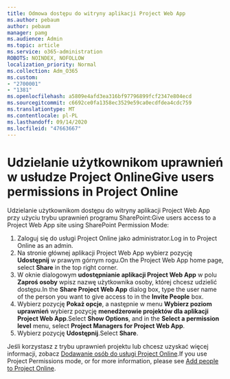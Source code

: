 ```yaml
---
title: Odmowa dostępu do witryny aplikacji Project Web App
ms.author: pebaum
author: pebaum
manager: pamg
ms.audience: Admin
ms.topic: article
ms.service: o365-administration
ROBOTS: NOINDEX, NOFOLLOW
localization_priority: Normal
ms.collection: Adm_O365
ms.custom:
- "2700001"
- "1381"
ms.openlocfilehash: a5809e4afd3ea316bf97796899fcf2347e804ecd
ms.sourcegitcommit: c6692ce0fa1358ec3529e59ca0ecdfdea4cdc759
ms.translationtype: MT
ms.contentlocale: pl-PL
ms.lasthandoff: 09/14/2020
ms.locfileid: "47663667"
---
```

# <a name="give-users-permissions-in-project-online"></a><span data-ttu-id="fbd51-102">Udzielanie użytkownikom uprawnień w usłudze Project Online</span><span class="sxs-lookup"><span data-stu-id="fbd51-102">Give users permissions in Project Online</span></span>

<span data-ttu-id="fbd51-103">Udzielanie użytkownikom dostępu do witryny aplikacji Project Web App przy użyciu trybu uprawnień programu SharePoint:</span><span class="sxs-lookup"><span data-stu-id="fbd51-103">Give users access to a Project Web App site using SharePoint Permission Mode:</span></span>

1. <span data-ttu-id="fbd51-104">Zaloguj się do usługi Project Online jako administrator.</span><span class="sxs-lookup"><span data-stu-id="fbd51-104">Log in to Project Online as an admin.</span></span>
2. <span data-ttu-id="fbd51-105">Na stronie głównej aplikacji Project Web App wybierz pozycję **Udostępnij** w prawym górnym rogu.</span><span class="sxs-lookup"><span data-stu-id="fbd51-105">On the Project Web App home page, select **Share** in the top right corner.</span></span>
3. <span data-ttu-id="fbd51-106">W oknie dialogowym **udostępnianie aplikacji Project Web App** w polu **Zaproś osoby** wpisz nazwę użytkownika osoby, której chcesz udzielić dostępu.</span><span class="sxs-lookup"><span data-stu-id="fbd51-106">In the **Share Project Web App** dialog box, type the user name of the person you want to give access to in the **Invite People** box.</span></span>
4. <span data-ttu-id="fbd51-107">Wybierz pozycję **Pokaż opcje**, a następnie w menu **Wybierz poziom uprawnień** wybierz pozycję **menedżerowie projektów dla aplikacji Project Web App**.</span><span class="sxs-lookup"><span data-stu-id="fbd51-107">Select **Show Options**, and in the **Select a permission level** menu, select **Project Managers for Project Web App**.</span></span>
5. <span data-ttu-id="fbd51-108">Wybierz pozycję **Udostępnij**.</span><span class="sxs-lookup"><span data-stu-id="fbd51-108">Select **Share**.</span></span>

<span data-ttu-id="fbd51-109">Jeśli korzystasz z trybu uprawnień projektu lub chcesz uzyskać więcej informacji, zobacz [Dodawanie osób do usługi Project Online](https://docs.microsoft.com/projectonline/step-2-add-people-to-project-online).</span><span class="sxs-lookup"><span data-stu-id="fbd51-109">If you use Project Permissions mode, or for more information, please see [Add people to Project Online](https://docs.microsoft.com/projectonline/step-2-add-people-to-project-online).</span></span>
